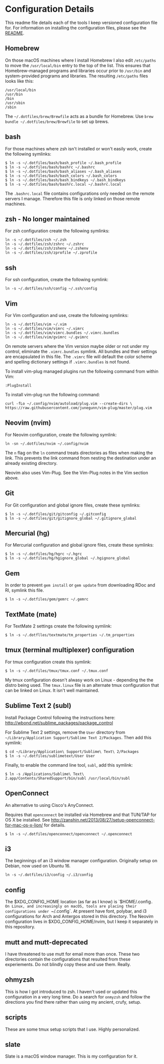 # Configuration Details

This readme file details each of the tools I keep versioned configuration file for. For
information on installing the configuration files, please see the [README](README.markdown).

## Homebrew
On those macOS machines where I install Homebrew I also edit `/etc/paths` to move the `/usr/local/bin` entry to the top of the list. This ensures that Homebrew-managed programs and libraries occur prior to `/usr/bin` and system-provided programs and libraries. The resulting `/etc/paths` files looks like this:

    /usr/local/bin
    /usr/bin
    /bin
    /usr/sbin
    /sbin

The `~/.dotfiles/brew/Brewfile` acts as a bundle for Homebrew. Use `brew bundle ~/.dotfiles/brew/Brewfile` to set up brews.

## bash
For those machines where zsh isn't installed or won't easily work, create the
following symlinks:

    $ ln -s ~/.dotfiles/bash/bash_profile ~/.bash_profile
    $ ln -s ~/.dotfiles/bash/bashrc ~/.bashrc
    $ ln -s ~/.dotfiles/bash/bash_aliases ~/.bash_aliases
    $ ln -s ~/.dotfiles/bash/bash_colors ~/.bash_colors
    $ ln -s ~/.dotfiles/bash/bash_bindkeys ~/.bash_bindkeys
    $ ln -s ~/.dotfiles/bash/bashrc.local ~/.bashrc.local

The `.bashrc.local` file contains configurations only needed on the remote servers I manage.
Therefore this file is only linked on those remote machines.

## zsh - No longer maintained
For zsh configuration create the following symlinks:

    ln -s ~/.dotfiles/zsh ~/.zsh
    ln -s ~/.dotfiles/zsh/zshrc ~/.zshrc
    ln -s ~/.dotfiles/zsh/zshenv ~/.zshenv
    ln -s ~/.dotfiles/zsh/zprofile ~/.zprofile
		
## ssh
For ssh configuration, create the following symlink:

    ln -s ~/.dotfiles/ssh/config ~/.ssh/config

## Vim
For Vim configuration and use, create the following symlinks:

    ln -s ~/.dotfiles/vim ~/.vim
    ln -s ~/.dotfiles/vim/vimrc ~/.vimrc
    ln -s ~/.dotfiles/vim/vimrc.bundles ~/.vimrc.bundles
    ln -s ~/.dotfiles/vim/gvimrc ~/.gvimrc

On remote servers where the Vim version maybe older or not under my control, eliminate the
`.vimrc.bundles` symlink. All bundles and their settings are encapsulated in this file. The `.vimrc`
file will default the color scheme and spelling dictionary settings if `.vimrc.bundles` is not
found.

To install vim-plug managed plugins run the following command from within Vim:

    :PlugInstall

To install vim-plug run the following command:

    curl -fLo ~/.config/nvim/autoload/plug.vim --create-dirs \
    https://raw.githubusercontent.com/junegunn/vim-plug/master/plug.vim

## Neovim (nvim)
For Neovim configuration, create the following symlink:

    ln -sn ~/.dotfiles/nvim ~/.config/nvim

The `n` flag on the `ln` command treats directories as files when making the link. This prevents the
link command from nesting the destination under an already existing directory.

Neovim also uses Vim-Plug. See the Vim-Plug notes in the Vim section above.

## Git
For Git configuration and global ignore files, create these symlinks:

    $ ln -s ~/.dotfiles/git/gitconfig ~/.gitconfig
    $ ln -s ~/.dotfiles/git/gitignore_global ~/.gitignore_global

## Mercurial (hg)
For Mercurial configuration and global ignore files, create these symlinks:

    $ ln -s ~/.dotfiles/hg/hgrc ~/.hgrc
    $ ln -s ~/.dotfiles/hg/hgignore_global ~/.hgignore_global

## Gem
In order to prevent `gem install` or `gem update` from downloading RDoc and RI, symlink this file.

    $ ln -s ~/.dotfiles/gem/gemrc ~/.gemrc

## TextMate (mate)
For TextMate 2 settings create the following symlink:

    $ ln -s ~/.dotflles/textmate/tm_properties ~/.tm_properties

## tmux (terminal multiplexer) configuration
For tmux configuration create this symlink:

    $ ln -s ~/.dotfiles/tmux/tmux.conf ~/.tmux.conf

My tmux configuration doesn't alwasy work on Linux - depending the the distro being used. The
`tmux.linux` file is an alternate tmux configuration that can be linked on Linux. It isn't well
maintained.

## Sublime Text 2 (subl)
Install Package Control following the instructions here: http://wbond.net/sublime_packages/package_control

For Sublime Text 2 settings, remove the `User` directory from
`~/Library/Application Support/Sublime Text 2/Packages`. Then add this symlink:

    $ cd ~/Library/Application\ Support/Sublime\ Text\ 2/Packages
    $ ln -s ~/.dotfiles/sublimetext/User User

Finally, to enable the command line tool, `subl`, add this symlink:

    $ ln -s /Applications/Sublime\ Text\ 2.app/Contents/SharedSupport/bin/subl /usr/local/bin/subl

## OpenConnect
An alternative to using Cisco's AnyConnect.

Requires that `openconnect` be installed via Homebrew and that TUN/TAP for OS X be installed. See http://zanshin.net/2013/08/27/setup-openconnect-for-mac-os-x-lion/
for details.

    $ ln -s ~/.dotfiles/openconnect/openconnect ~/.openconnect

## i3
The beginnings of an i3 window manager configuration. Originally setup on Debian, now used on Ubuntu
16.

    ln -s ~/.dotfiles/i3/config ~/.i3/config

## config
The $XDG_CONFIG_HOME location (as far as I know) is `$HOME/.config`. On Linux, and increasingly on
macOS, tools are placing their configurations under `~/.config`. At present have font, polybar, and
i3 configurations for Arch and Antergos stored in this directory. The Neovim configuration lives in
$XDG_CONFIG_HOME/nvim, but I keep it separately in this repository.

## mutt and mutt-deprecated
I have threatened to use mutt for email more than once. These two directories contain the
configurations that resulted from these experiements. Do not blindly copy these and use them.
Really. 

## ohmyzsh
This is how I got introduced to zsh. I haven't used or updated this configuration in a very long
time. Do a search for `onmyzsh` and follow the directions you find there rather than using my
ancient, crufy, setup.

## scripts
These are some tmux setup scripts that I use. Highly personalized. 

## slate
Slate is a macOS window manager. This is my configuration for it.


